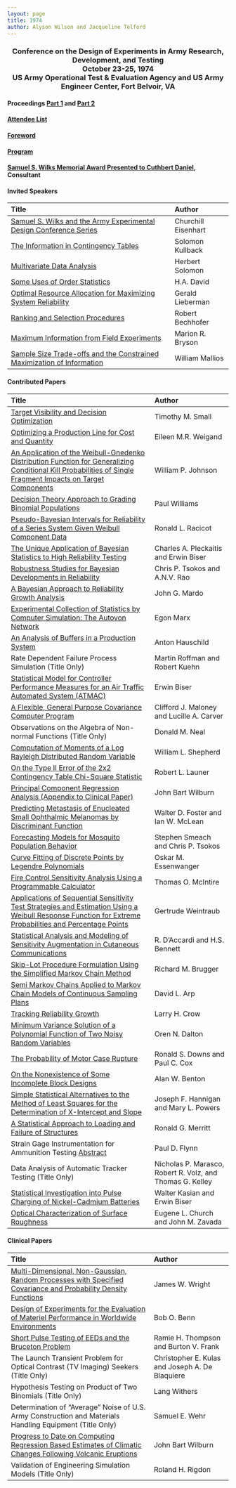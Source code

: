 ```yaml
---
layout: page
title: 1974
author: Alyson Wilson and Jacqueline Telford
---
```

<div align="center"><h3>Conference on the Design of Experiments in Army Research, Development, and Testing<br>
October 23-25, 1974<br>
US Army Operational Test & Evaluation Agency and US Army Engineer Center, Fort Belvoir, VA</h3></div>


#### Proceedings [Part 1](https://alysongwilson.github.io/ACAS/DOE3/DOE20_Part1.pdf#page=1) and [Part 2](https://alysongwilson.github.io/ACAS/DOE3/DOE20_Part2.pdf#page=1)

#### [Attendee List](https://alysongwilson.github.io/ACAS/DOE3/DOE20_Part2.pdf#page=509)

#### [Foreword](https://alysongwilson.github.io/ACAS/DOE3/DOE20_Part1.pdf#page=3)

#### [Program](https://alysongwilson.github.io/ACAS/DOE3/DOE20_Part1.pdf#page=9)

#### [Samuel S. Wilks Memorial Award Presented to Cuthbert Daniel](https://alysongwilson.github.io/ACAS/DOE3/DOE20_Part1.pdf#page=477), Consultant


#### Invited Speakers
 
| Title | Author |
| :--- | :--- |
| [Samuel S. Wilks and the Army Experimental Design Conference Series](https://alysongwilson.github.io/ACAS/DOE3/DOE20_Part1.pdf#page=19) | Churchill Eisenhart |
| [The Information in Contingency Tables](https://alysongwilson.github.io/ACAS/DOE3/DOE20_Part1.pdf#page=67) | Solomon Kullback |
| [Multivariate Data Analysis](https://alysongwilson.github.io/ACAS/DOE3/DOE20_Part2.pdf#page=147) | Herbert Solomon |
| [Some Uses of Order Statistics](https://alysongwilson.github.io/ACAS/DOE3/DOE20_Part2.pdf#page=370) | H.A. David |
| [Optimal Resource Allocation for Maximizing System Reliability](https://alysongwilson.github.io/ACAS/DOE3/DOE20_Part2.pdf#page=382) | Gerald Lieberman |
| [Ranking and Selection Procedures](https://alysongwilson.github.io/ACAS/DOE3/DOE20_Part2.pdf#page=464) | Robert Bechhofer |
| [Maximum Information from Field Experiments](https://alysongwilson.github.io/ACAS/DOE3/DOE20_Part2.pdf#page=485) | Marion R. Bryson |
| [Sample Size Trade-offs and the Constrained Maximization of Information](https://alysongwilson.github.io/ACAS/DOE3/DOE20_Part2.pdf#page=496) | William Mallios |


#### Contributed Papers

| Title | Author |
| :--- | :--- |
| [Target Visibility and Decision Optimization](https://alysongwilson.github.io/ACAS/DOE3/DOE20_Part1.pdf#page=145) | Timothy M. Small |
| [Optimizing a Production Line for Cost and Quantity](https://alysongwilson.github.io/ACAS/DOE3/DOE20_Part1.pdf#page=161) | Eileen M.R. Weigand |
| [An Application of the Weibull-Gnedenko Distribution Function for Generalizing Conditional Kill Probabilities of Single Fragment Impacts on Target Components](https://alysongwilson.github.io/ACAS/DOE3/DOE20_Part1.pdf#page=173) | William P. Johnson |
| [Decision Theory Approach to Grading Binomial Populations](https://alysongwilson.github.io/ACAS/DOE3/DOE20_Part1.pdf#page=189) | Paul Williams |
| [Pseudo-Bayesian Intervals for Reliability of a Series System Given Weibull Component Data](https://alysongwilson.github.io/ACAS/DOE3/DOE20_Part1.pdf#page=199) | Ronald L. Racicot |
| [The Unique Application of Bayesian Statistics to High Reliability Testing](https://alysongwilson.github.io/ACAS/DOE3/DOE20_Part1.pdf#page=213) | Charles A. Pleckaitis and Erwin Biser |
| [Robustness Studies for Bayesian Developments in Reliability](https://alysongwilson.github.io/ACAS/DOE3/DOE20_Part1.pdf#page=291) | Chris P. Tsokos and A.N.V. Rao |
| [A Bayesian Approach to Reliability Growth Analysis](https://alysongwilson.github.io/ACAS/DOE3/DOE20_Part1.pdf#page=321) | John G. Mardo |
| [Experimental Collection of Statistics by Computer Simulation: The Autovon Network](https://alysongwilson.github.io/ACAS/DOE3/DOE20_Part1.pdf#page=341) | Egon Marx |
| [An Analysis of Buffers in a Production System](https://alysongwilson.github.io/ACAS/DOE3/DOE20_Part1.pdf#page=349) | Anton Hauschild |
| Rate Dependent Failure Process Simulation (Title Only) | Martin Roffman and Robert Kuehn |
| [Statistical Model for Controller Performance Measures for an Air Traffic Automated System (ATMAC)](https://alysongwilson.github.io/ACAS/DOE3/DOE20_Part1.pdf#page=357) | Erwin Biser |
| [A Flexible, General Purpose Covariance Computer Program](https://alysongwilson.github.io/ACAS/DOE3/DOE20_Part1.pdf#page=421) | Clifford J. Maloney and Lucille A. Carver |
| Observations on the Algebra of Non-normal Functions (Title Only) | Donald M. Neal |
| [Computation of Moments of a Log Rayleigh Distributed Random Variable](https://alysongwilson.github.io/ACAS/DOE3/DOE20_Part1.pdf#page=459) | William L. Shepherd |
| [On the Type II Error of the 2x2 Contingency Table Chi-Square Statistic](https://alysongwilson.github.io/ACAS/DOE3/DOE20_Part1.pdf#page=467) | Robert L. Launer |
| [Principal Component Regression Analysis (Appendix to Clinical Paper)](https://alysongwilson.github.io/ACAS/DOE3/DOE20_Part2.pdf#page=30) | John Bart Wilburn |
| [Predicting Metastasis of Enucleated Small Ophthalmic Melanomas by Discriminant Function](https://alysongwilson.github.io/ACAS/DOE3/DOE20_Part2.pdf#page=67) | Walter D. Foster and Ian W. McLean |
| [Forecasting Models for Mosquito Population Behavior](https://alysongwilson.github.io/ACAS/DOE3/DOE20_Part2.pdf#page=73) | Stephen Smeach and Chris P. Tsokos |
| [Curve Fitting of Discrete Points by Legendre Polynomials](https://alysongwilson.github.io/ACAS/DOE3/DOE20_Part2.pdf#page=84) | Oskar M. Essenwanger |
| [Fire Control Sensitivity Analysis Using a Programmable Calculator](https://alysongwilson.github.io/ACAS/DOE3/DOE20_Part2.pdf#page=102) | Thomas O. McIntire |
| [Applications of Sequential Sensitivity Test Strategies and Estimation Using a Weibull Response Function for Extreme Probabilities and Percentage Points](https://alysongwilson.github.io/ACAS/DOE3/DOE20_Part2.pdf#page=119) | Gertrude Weintraub |
| [Statistical Analysis and Modeling of Sensitivity Augmentation in Cutaneous Communications](https://alysongwilson.github.io/ACAS/DOE3/DOE20_Part2.pdf#page=140) | R. D’Accardi and H.S. Bennett |
| [Skip-Lot Procedure Formulation Using the Simplified Markov Chain Method](https://alysongwilson.github.io/ACAS/DOE3/DOE20_Part2.pdf#page=184) | Richard M. Brugger |
| [Semi Markov Chains Applied to Markov Chain Models of Continuous Sampling Plans](https://alysongwilson.github.io/ACAS/DOE3/DOE20_Part2.pdf#page=194) | David L. Arp |
| [Tracking Reliability Growth](https://alysongwilson.github.io/ACAS/DOE3/DOE20_Part2.pdf#page=277) | Larry H. Crow |
| [Minimum Variance Solution of a Polynomial Function of Two Noisy Random Variables](https://alysongwilson.github.io/ACAS/DOE3/DOE20_Part2.pdf#page=291) | Oren N. Dalton |
| [The Probability of Motor Case Rupture](https://alysongwilson.github.io/ACAS/DOE3/DOE20_Part2.pdf#page=339) | Ronald S. Downs and Paul C. Cox |
| [On the Nonexistence of Some Incomplete Block Designs](https://alysongwilson.github.io/ACAS/DOE3/DOE20_Part2.pdf#page=362) | Alan W. Benton |
| [Simple Statistical Alternatives to the Method of Least Squares for the Determination of X-Intercept and Slope](https://alysongwilson.github.io/ACAS/DOE3/DOE20_Part2.pdf#page=394) | Joseph F. Hannigan and Mary L. Powers |
| [A Statistical Approach to Loading and Failure of Structures](https://alysongwilson.github.io/ACAS/DOE3/DOE20_Part2.pdf#page=411) | Ronald G. Merritt |
| Strain Gage Instrumentation for Ammunition Testing [Abstract](https://alysongwilson.github.io/ACAS/DOE3/DOE20_Part2.pdf#page=423) | Paul D. Flynn |
| Data Analysis of Automatic Tracker Testing (Title Only) | Nicholas P. Marasco, Robert R. Volz, and Thomas G. Kelley |
| [Statistical Investigation into Pulse Charging of Nickel-Cadmium Batteries](https://alysongwilson.github.io/ACAS/DOE3/DOE20_Part2.pdf#page=424) | Walter Kasian and Erwin Biser |
| [Optical Characterization of Surface Roughness](https://alysongwilson.github.io/ACAS/DOE3/DOE20_Part2.pdf#page=448) | Eugene L. Church and John M. Zavada |


#### Clinical Papers

| Title | Author |
| :--- | :--- |
| [Multi-Dimensional, Non-Gaussian, Random Processes with Specified Covariance and Probability Density Functions](https://alysongwilson.github.io/ACAS/DOE3/DOE20_Part1.pdf#page=73) | James W. Wright |
| [Design of Experiments for the Evaluation of Materiel Performance in Worldwide Environments](https://alysongwilson.github.io/ACAS/DOE3/DOE20_Part1.pdf#page=99) | Bob O. Benn |
| [Short Pulse Testing of EEDs and the Bruceton Problem](https://alysongwilson.github.io/ACAS/DOE3/DOE20_Part1.pdf#page=125) | Ramie H. Thompson and Burton V. Frank |
| The Launch Transient Problem for Optical Contrast (TV Imaging) Seekers (Title Only) | Christopher E. Kulas and Joseph A. De Blaquiere |
| Hypothesis Testing on Product of Two Binomials (Title Only) | Lang Withers |
| Determination of “Average” Noise of U.S. Army Construction and Materials Handling Equipment (Title Only) | Samuel E. Wehr |
| [Progress to Date on Computing Regression Based Estimates of Climatic Changes Following Volcanic Eruptions](https://alysongwilson.github.io/ACAS/DOE3/DOE20_Part2.pdf#page=7) | John Bart Wilburn |
| Validation of Engineering Simulation Models (Title Only) | Roland H. Rigdon |
